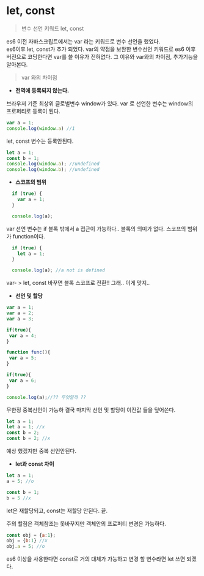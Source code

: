 # let, const

> 변수 선언 키워드 let, const

es6 이전 자바스크립트에서는 var 라는 키워드로 변수 선언을 했었다.  
es6이후 let, const가 추가 되었다. var의 약점을 보완한 변수선언 키워드로 es6 이후 버전으로 코딩한다면 var를 쓸 이유가 전혀없다. 그 이유와 var와의 차이점, 추가기능을 알아본다.

> var 와의 차이점

* **전역에 등록되지 않는다.**

브라우저 기준 최상위 글로벌변수 window가 있다. var 로 선언한 변수는 window의 프로퍼티로 등록이 된다.

```javascript
var a = 1;
console.log(window.a) //1
```

let, const  변수는 등록안된다.

```javascript
let a = 1;
const b = 1;
console.log(window.a); //undefined
console.log(window.b); //undefined
```



* **스코프의 범위**

```javascript
  if (true) {
    var a = 1;
  }

  console.log(a);
```

var 선언 변수는 if 블록 밖에서 a 접근이 가능하다.. 블록의 의미가 없다. 스코프의 범위가 function이다.

```javascript
  if (true) {
    let a = 1;
  }

  console.log(a); //a not is defined
```

var- &gt; let, const 바꾸면 블록 스코프로 전환!! 그래.. 이게 맞지..

* **선언 및 할당**

```javascript
var a = 1;
var a = 2;
var a = 3;

if(true){
 var a = 4;
}

function func(){
 var a = 5;
}

if(true){
 var a = 6;
}

console.log(a);//?? 무엇일까 ??
```

무한정 중복선언이 가능하 결국 마지막 선언 및 할당이 이전값 들을 덮어쓴다.

```javascript
let a = 1;
let a = 1; //x
const b = 2;
const b = 2; //x
```

예상 했겠지만 중복 선언안된다.

* **let과 const 차이**

```javascript
let a = 1;
a = 5; //o

const b = 1;
b = 5 //x
```

let은 재할당되고, const는 재할당 안된다. 끝.

주의 할점은 객체참조는 못바꾸지만 객체안의 프로퍼티 변경은 가능하다.

```javascript
const obj = {a:1};
obj = {b:1} //x
obj.a = 5; //o
```

es6 이상을 사용한다면 const로 거의 대체가 가능하고 변경 할 변수라면 let 쓰면 되겠다.



